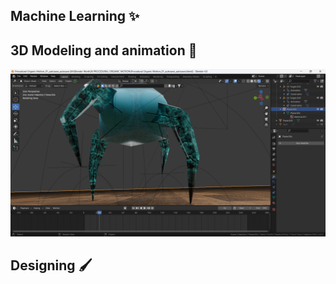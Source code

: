 ## Machine Learning ✨
## 3D Modeling and animation 🫶
![Metro Crowd Indicator](Blender_Work/Procedural_Organic_Motion.png)
## Designing 🖌️


<!--
**Mahendra2409/Mahendra2409** is a ✨ _special_ ✨ repository because its `README.md` (this file) appears on your GitHub profile.

Here are some ideas to get you started:

- 🔭 I’m currently working on ...
- 🌱 I’m currently learning ...
- 👯 I’m looking to collaborate on ...
- 🤔 I’m looking for help with ...
- 💬 Ask me about ...
- 📫 How to reach me: ...
- 😄 Pronouns: ...
- ⚡ Fun fact: ...
-->
